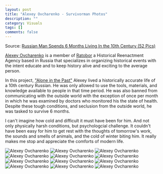 ```yaml
---
layout: post
title: "Alexey Ovcharenko - Survivorman Photos"
description: ""
category: Visuals
tags: []
comments: false
---
```


Source: [Russian Man Spends 6 Months Living In the 10th Century (52 Pics)](http://www.themysteryworld.com/2014/01/russian-man-spends-6-months-living-in.html)

[Alexey Ovcharenko](http://odin-moy-den.livejournal.com/1456742.html) is a member of [Ratobor](http://www.ratobor.com/) a Historical Reenactment Agency based in Russia that specializes in organizing historical events with the intent educate and to keep history alive and exciting to the average person. 

In this project, ["Alone in the Past"](http://www.ratobor.com/alone.html) Alexey lived a historically accurate life of a 10th century Russian. He was only allowed to use the tools, materials, and knowledge available to people in that time period. He was also banned from communicating with the outside world with the exception of once per month in which he was examined by doctors who monitored his the state of health. Despite these tough conditions, and seclusion from the outside world, he was tasked to survive 6 months. 

I can't imagine how cold and difficult it must have been for him. And not only physically harsh conditions, but psychologcial challenge. It couldn't have been easy for him to get rest with the thoughts of tomorrow's work, the sounds and smells of animals, and the cold of winter biting him. It really makes me stop and appreciate the comforts of modern life.

![Alexey Ovcharenko](/images/roughing-it/1.jpg "Alone in the Past")
![Alexey Ovcharenko](/images/roughing-it/2.jpg "Alone in the Past")
![Alexey Ovcharenko](/images/roughing-it/3.jpg "Alone in the Past")
![Alexey Ovcharenko](/images/roughing-it/4.jpg "Alone in the Past")
![Alexey Ovcharenko](/images/roughing-it/5.jpg "Alone in the Past")
![Alexey Ovcharenko](/images/roughing-it/6.jpg "Alone in the Past")
![Alexey Ovcharenko](/images/roughing-it/7.jpg "Alone in the Past")
![Alexey Ovcharenko](/images/roughing-it/10.jpg "Alone in the Past")
![Alexey Ovcharenko](/images/roughing-it/11.jpg "Alone in the Past")
![Alexey Ovcharenko](/images/roughing-it/12.jpg "Alone in the Past")
![Alexey Ovcharenko](/images/roughing-it/28.jpg "Alone in the Past")
![Alexey Ovcharenko](/images/roughing-it/51.jpg "Alone in the Past")
